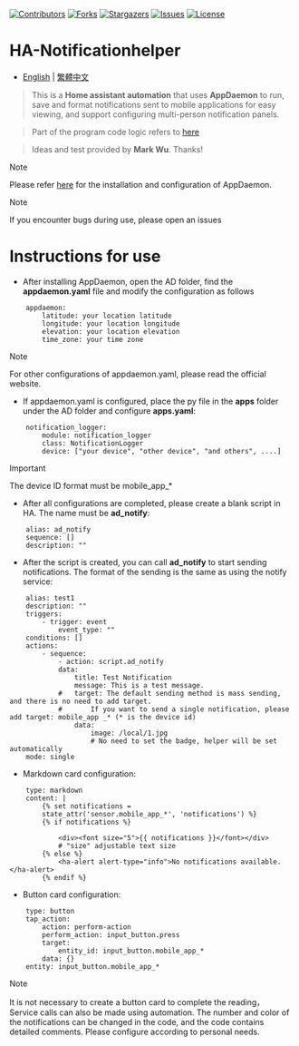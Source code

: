 
 [![Contributors][contributors-shield]][contributors-url]
 [![Forks][forks-shield]][forks-url]
 [![Stargazers][stars-shield]][stars-url]
 [![Issues][issues-shield]][issues-url]
 [![License][license-shield]][license-url]

 [contributors-shield]: https://img.shields.io/github/contributors/kukuxx/HA-APP_Notification.svg?style=for-the-badge
 [contributors-url]: https://github.com/kukuxx/HA-APP_Notification/graphs/contributors

 [forks-shield]: https://img.shields.io/github/forks/kukuxx/HA-APP_Notification.svg?style=for-the-badge
 [forks-url]: https://github.com/kukuxx/HA-APP_Notification/network/members

 [stars-shield]: https://img.shields.io/github/stars/kukuxx/HA-APP_Notification.svg?style=for-the-badge
 [stars-url]: https://github.com/kukuxx/HA-APP_Notification/stargazers

 [issues-shield]: https://img.shields.io/github/issues/kukuxx/HA-APP_Notification.svg?style=for-the-badge
 [issues-url]: https://github.com/kukuxx/HA-APP_Notification/issues

 [license-shield]: https://img.shields.io/github/license/kukuxx/HA-APP_Notification.svg?style=for-the-badge
 [license-url]: https://github.com/kukuxx/HA-APP_Notification/blob/main/LICENSE

# HA-Notificationhelper

- [English](/README.md) | [繁體中文](/README-zh-TW.md)

> This is a **Home assistant automation** that uses **AppDaemon** to run,
  save and format notifications sent to mobile applications for easy viewing, 
  and support configuring multi-person notification panels.

> Part of the program code logic refers to [here](https://forum.automata.id/t/topic/807)

> Ideas and test provided by **Mark Wu**. Thanks!

> [!NOTE]
> Please refer [here](https://appdaemon.readthedocs.io/en/latest/INSTALL.html) 
  for the installation and configuration of AppDaemon.

> [!NOTE]
> If you encounter bugs during use, please open an issues

# Instructions for use  

- After installing AppDaemon, open the AD folder, 
  find the **appdaemon.yaml** file and modify the configuration as follows
```
    appdaemon:
        latitude: your location latitude
        longitude: your location longitude
        elevation: your location elevation
        time_zone: your time zone
```
> [!NOTE]
> For other configurations of appdaemon.yaml, please read the official website.

- If appdaemon.yaml is configured, place the py file in the **apps** folder under the AD folder and configure **apps.yaml**:
```
    notification_logger:
        module: notification_logger
        class: NotificationLogger
        device: ["your device", "other device", "and others", ....]
```
> [!important]
> The device ID format must be mobile_app_*

- After all configurations are completed, please create a blank script in HA. The name must be **ad_notify**:
```
    alias: ad_notify
    sequence: []
    description: ""
```

- After the script is created, you can call **ad_notify** to start sending notifications. 
  The format of the sending is the same as using the notify service:
```
    alias: test1
    description: ""
    triggers:
        - trigger: event
            event_type: ""
    conditions: []
    actions:
        - sequence:
            - action: script.ad_notify
            data:
                title: Test Notification
                message: This is a test message.
            #   target: The default sending method is mass sending, and there is no need to add target.
            #       If you want to send a single notification, please add target: mobile_app _* (* is the device id)
                data:
                    image: /local/1.jpg
                    # No need to set the badge, helper will be set automatically
    mode: single
```

- Markdown card configuration:
```
    type: markdown
    content: |
        {% set notifications =
        state_attr('sensor.mobile_app_*', 'notifications') %}
        {% if notifications %}
            
            <div><font size="5">{{ notifications }}</font></div>
            # "size" adjustable text size
        {% else %}
            <ha-alert alert-type="info">No notifications available.</ha-alert>
        {% endif %}
```

- Button card configuration:
```
    type: button
    tap_action:
        action: perform-action
        perform_action: input_button.press
        target:
            entity_id: input_button.mobile_app_*
        data: {}
    entity: input_button.mobile_app_*
```
> [!NOTE]
> It is not necessary to create a button card to complete the reading，
  Service calls can also be made using automation.
  The number and color of the notifications can be changed in the code, 
  and the code contains detailed comments.
  Please configure according to personal needs.          

